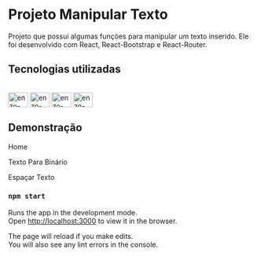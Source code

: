 # Projeto Manipular Texto
Projeto que possui algumas funções para manipular um texto inserido. Ele foi desenvolvido com React, React-Bootstrap e React-Router.

## Tecnologias utilizadas
<div style="display: inline_block"><br />
   <img align="center" alt="enzo-html" height="30" width="40" src='https://cdn.jsdelivr.net/gh/devicons/devicon/icons/html5/html5-original.svg' />
   <img align="center" alt="enzo-css" height="30" width="40" src='https://cdn.jsdelivr.net/gh/devicons/devicon/icons/css3/css3-original.svg' />
   <img align="center" alt="enzo-react" height="30" width="40" src='https://cdn.jsdelivr.net/gh/devicons/devicon/icons/react/react-original.svg'/>
   <img align="center" alt="enzo-mysql" height="30" width="40" src='https://cdn.jsdelivr.net/gh/devicons/devicon/icons/bootstrap/bootstrap-plain.svg' />
 </div>

## Demonstração
Home

Texto Para Binário

Espaçar Texto

### `npm start`

Runs the app in the development mode.\
Open [http://localhost:3000](http://localhost:3000) to view it in the browser.

The page will reload if you make edits.\
You will also see any lint errors in the console.
